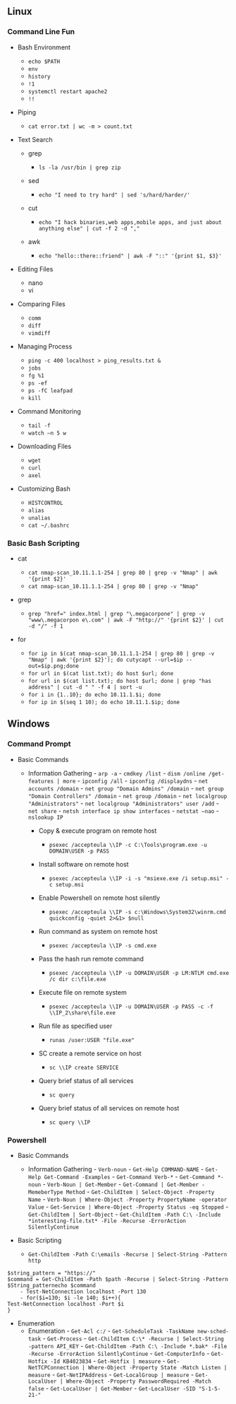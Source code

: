 ## Linux

### Command Line Fun

- Bash Environment
	- `echo $PATH`
	- `env`
	- `history`
	- `!1`
	- `systemctl restart apache2`
	- `!!`

- Piping
	- `cat error.txt | wc -m > count.txt`

- Text Search
	- grep
		- `ls -la /usr/bin | grep zip`

	- sed
		- `echo "I need to try hard" | sed 's/hard/harder/'`

	- cut
		- `echo "I hack binaries,web apps,mobile apps, and just about anything else" | cut -f 2 -d ","`

	- awk
		- `echo "hello::there::friend" | awk -F "::" '{print $1, $3}'`

- Editing Files
	- nano
	- vi

- Comparing Files
	- `comm`
	- `diff`
	- `vimdiff`

- Managing Process
	- `ping -c 400 localhost > ping_results.txt &`
	- `jobs`
	- `fg %1`
	- `ps -ef`
	- `ps -fC leafpad`
	- `kill`

- Command Monitoring
	- `tail -f`
	- `watch –n 5 w`

- Downloading Files
	- `wget`
	- `curl`
	- `axel`

- Customizing Bash
	- `HISTCONTROL`
	- `alias`
	- `unalias`
	- `cat ~/.bashrc`

### Basic Bash Scripting

- cat
	- `cat nmap-scan_10.11.1.1-254 | grep 80 | grep -v "Nmap" | awk '{print $2}'`
	- `cat nmap-scan_10.11.1.1-254 | grep 80 | grep -v "Nmap"`

- grep
	- `grep "href=" index.html | grep "\.megacorpone" | grep -v "www\.megacorpon e\.com" | awk -F "http://" '{print $2}' | cut -d "/" -f 1`

- for
	- `for ip in $(cat nmap-scan_10.11.1.1-254 | grep 80 | grep -v "Nmap" | awk '{print $2}'); do cutycapt --url=$ip --out=$ip.png;done`
	- `for url in $(cat list.txt); do host $url; done`
	- `for url in $(cat list.txt); do host $url; done | grep "has address" | cut -d " " -f 4 | sort -u`
	- `for i in {1..10}; do echo 10.11.1.$i; done`
	- `for ip in $(seq 1 10); do echo 10.11.1.$ip; done`


## Windows

### Command Prompt

- Basic Commands
  - Information Gathering
	    - `arp -a`
	    - `cmdkey /list`
	    - `dism /online /get-features | more`
	    - `ipconfig /all`
	    - `ipconfig /displaydns`
	    - `net accounts /domain`
	    - `net group "Domain Admins" /domain`
	    - `net group "Domain Controllers" /domain`
	    - `net group /domain`
	    - `net localgroup "Administrators"`
	    - `net localgroup "Administrators" user /add`
	    - `net share`
	    - `netsh interface ip show interfaces`
	    - `netstat –nao`
	    - `nslookup IP`
  
	- Copy & execute program on remote host
		- `psexec /accepteula \\IP -c C:\Tools\program.exe -u DOMAIN\USER -p PASS`

	- Install software on remote host
		- `psexec /accepteula \\IP -i -s "msiexe.exe /i setup.msi" -c setup.msi`

	- Enable Powershell on remote host silently
		- `psexec /accepteula \\IP -s c:\Windows\System32\winrm.cmd quickconfig -quiet 2>&1> $null`

	- Run command as system on remote host
		- `psexec /accepteula \\IP -s cmd.exe`

	- Pass the hash run remote command
		- `psexec /accepteula \\IP -u DOMAIN\USER -p LM:NTLM cmd.exe /c dir c:\file.exe`

	- Execute file on remote system
		- `psexec /accepteula \\IP -u DOMAIN\USER -p PASS -c -f \\IP_2\share\file.exe`

	- Run file as specified user
		- `runas /user:USER "file.exe"`

	- SC create a remote service on host
		- `sc \\IP create SERVICE`

	- Query brief status of all services
		- `sc query`

	- Query brief status of all services on remote host 
		- `sc query \\IP`

### Powershell

- Basic Commands
  - Information Gathering
	    - `Verb-noun`
	    - `Get-Help COMMAND-NAME`
	    - `Get-Help Get-Command -Examples`
	    - `Get-Command Verb-*`
	    - `Get-Command *-noun`
	    - `Verb-Noun | Get-Member`
	    - `Get-Command | Get-Member -MemeberType Method`
	    - `Get-ChildItem | Select-Object -Property Name`
	    - `Verb-Noun | Where-Object -Property PropertyName -operator Value`
	    - `Get-Service | Where-Object -Property Status -eq Stopped`
	    - `Get-ChildItem | Sort-Object`
	    - `Get-ChildItem -Path C:\ -Include *interesting-file.txt* -File -Recurse -ErrorAction SilentlyContinue`

- Basic Scripting

	- `Get-ChildItem -Path C:\emails -Recurse | Select-String -Pattern http`
``` $path = "C:\Users\Administrator\Desktop\emails\*"
$string_pattern = "https://"
$command = Get-ChildItem -Path $path -Recurse | Select-String -Pattern $String_patternecho $command
	- Test-NetConnection localhost -Port 130
	- for($i=130; $i -le 140; $i++){
Test-NetConnection localhost -Port $i
}
```

- Enumeration
  - Enumeration
	    - `Get-Acl c:/`
	    - `Get-ScheduleTask -TaskName new-sched-task`
	    - `Get-Process`
	    - `Get-ChildItem C:\* -Recurse | Select-String -pattern API_KEY`
	    - `Get-ChildItem -Path C:\ -Include *.bak* -File -Recurse -ErrorAction SilentlyContinue`
	    - `Get-ComputerInfo`
	    - `Get-Hotfix -Id KB4023834`
	    - `Get-Hotfix | measure`
	    - `Get-NetTCPConnection | Where-Object -Property State -Match Listen | measure`
	    - `Get-NetIPAddress`
	    - `Get-LocalGroup | measure`
	    - `Get-LocalUser | Where-Object -Property PasswordRequired -Match false`
	    - `Get-LocalUser | Get-Member`
	    - `Get-LocalUser -SID "S-1-5-21-"`
